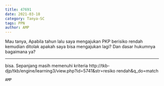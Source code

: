 ```yaml
---
title: 47691
date: 2021-03-18
category: Tanya-SC
tags: PPN
author: AMP
---
```


Mau tanya, Apabila tahun lalu saya mengajukan PKP berisiko rendah kemudian ditolak apakah saya bisa mengajukan lagi? Dan dasar hukumnya bagaimana ya?

---

bisa. Sepanjang masih memenuhi kriteria http://tkb-djp/tkb/engine/learning3/view.php?id=5741&str=resiko rendah&q_do=match

`AMP`
